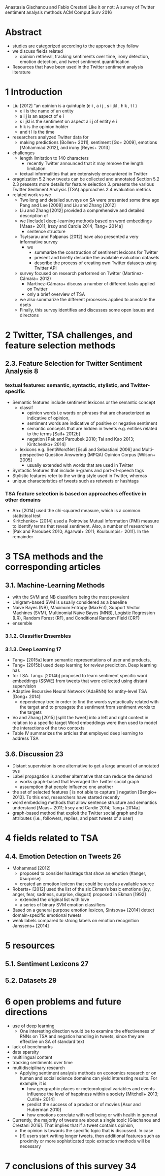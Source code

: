 Anastasia Giachanou and Fabio Crestani
Like it or not: A survey of Twitter sentiment analysis methods
ACM Comput Surv 2016

# Abstract

* studies are categorized according to the approach they follow
* we discuss fields related
  * opinion retrieval, tracking sentiments over time, irony detection,
    emotion detection, and tweet sentiment quantification
* Resources that have been used in the Twitter sentiment analysis literature

# 1 Introduction

* Liu [2012] “an opinion is a quintuple (e i , a i j , s i jkl , h k , t l )
  * e i is the name of an entity
  * a i j is an aspect of e i
  * s i jkl is the sentiment on aspect a i j of entity e i
  * h k is the opinion holder
  * and t l is the time
* researchers analyzed Twitter data for
  * making predictions [Bollen+ 2011], sentiment [Go+ 2009],
    emotions [Mohammad 2012], and irony [Reyes+ 2013]
* challenges
  * length limitation to 140 characters
    * recently Twitter announced that it may remove the length limitation
  * textual informalities that are extensively encountered in Twitter
* oragnization
  5.2 how tweets can be collected and annotated Section 5.2
  2.3 presents more details for feature selection
  3. presents the various Twitter Sentiment Analysis (TSA) approaches
  2.4 evaluation metrics
* related work vs we
  * Two long and detailed surveys on SA were presented some time ago
    Pang and Lee [2008] and Liu and Zhang [2012]
  * Liu and Zhang [2012] provided a comprehensive and detailed description of
  * we [include] deep-learning methods based on word embeddings
    [Maas+ 2011; Irsoy and Cardie 2014; Tang+ 2014a]
    * sentence structure
  * Tsytsarau and Palpanas [2012] have also presented a very informative survey
    * we
      * summarize the construction of sentiment lexicons for Twitter
      * present and briefly describe the available evaluation datasets
      * describe the process of creating own Twitter datasets using Twitter API
  * survey focused on research performed on Twitter (Martı́nez-Cámara+ 2012)
    * Martı́nez-Cámara+ discuss a number of different tasks applied on Twitter
    * only a brief overview of TSA
  * we also summarize the different processes applied to annotate the dsets
  * Finally, this survey identifies and discusses some open issues and directons

# 2 Twitter, TSA challenges, and feature selection methods

## 2.3. Feature Selection for Twitter Sentiment Analysis 8

### textual features: semantic, syntactic, stylistic, and Twitter-specific

* Semantic features include sentiment lexicons or the semantic concept
  * classif
    * opinion words i.e
       words or phrases that are characterized as indicative of opinion,
    * sentiment words are indicative of positive or negative sentiment
    * semantic concepts that are hidden in tweets
      e.g. entities related to the terms [Saif+ 2012b]
    * negation [Pak and Paroubek 2010; Tai and Kao 2013; Kiritchenko+ 2014]
  * lexicons e.g. SentiWordNet [Esuli and Sebastiani 2006] and
    Multi-perspective Question Answering (MPQA) Opinion Corpus [Wilson+ 2005]
    * usually extended with words that are used in Twitter
* Syntactic features that include n-grams and part-of-speech tags
* Stylistic features refer to the writing style used in Twitter, whereas
* unique characteristics of tweets such as retweets or hashtags

### TSA feature selection is based on approaches  effective in other domains
  * An+ [2014] used the chi-squared measure, which is a common statistical test
  * Kiritchenko+ [2014] used a Pointwise Mutual Information (PMI) measure
    to identify terms that reveal sentiment. Also, a number of researchers
  * [Pak and Paroubek 2010; Agarwal+ 2011; Kouloumpis+ 2011]. In the remainder

# 3 TSA methods and the corresponding articles

## 3.1. Machine-Learning Methods

* with the SVM and NB classifiers being the most prevalent
* Unigram-based SVM is usually considered as a baseline
* Naı̈ve Bayes (NB), Maximum Entropy (MaxEnt), Support Vector Machines (SVM),
  Multinomial Naı̈ve Bayes (MNB), Logistic Regression (LR), Random Forest (RF),
  and Conditional Random Field (CRF)
* ensemble

### 3.1.2. Classifier Ensembles

### 3.1.3. Deep Learning 17

* Tang+ [2015a] learn semantic representations of user and products,
* Tang+ [2015b] used deep learning for review prediction.  Deep learning has
* for TSA. Tang+ [2014b] proposed to learn sentiment specific word embeddings
  (SSWE) from tweets that were collected using distant supervision
* Adaptive Recursive Neural Network (AdaRNN) for entity-level TSA [Dong+ 2014]
  * dependency tree in order to
    find the words syntactically related with the target and to
    propagate the sentiment from sentiment words to the targets
* Vo and Zhang [2015] [split the tweet] into a left and right context
  in relation to a specific target
  Word embeddings were then used to model the interactions of the two contexts
* Table IV summarizes the articles that employed deep learning to address TSA

## 3.6. Discussion 23

* Distant supervision is one alternative to get a large amount of annotated tws
* Label propagation is another alternative that can reduce the demand
  * works graph-based that leveraged the Twitter social graph
  * assumption that people influence one another
* the set of selected features [ is not able to capture ] negation
  [Bengio+ 2013].  To this end, researchers have started recently
* word embedding methods that allow sentence structure and semantics understand
  [Maas+ 2011; Irsoy and Cardie 2014; Tang+ 2014a]
* graph-based method that exploit the Twitter social graph
  and its attributes (i.e., followers, replies, and past tweets of a user)

# 4 fields related to TSA

## 4.4. Emotion Detection on Tweets 26

* Mohammad [2012]
  * proposed to consider hashtags that show an emotion (#anger, #surprise)
  * created an emotion lexicon that could be used as available source
* Roberts+ [2012] used the list of the six Ekman’s basic emotions
  (joy, anger, fear, sadness, surprise, disgust) proposed in Ekman [1992]
  * extended the original list with love
  * a series of binary SVM emotion classifiers
* Based on a general purpose emotion lexicon,
  Sintsova+ [2014] detect domain-specific emotional tweets
* weak labels compared to strong labels on emotion recognition Janssens+ [2014]

# 5 resources

## 5.1. Sentiment Lexicons 27

## 5.2. Datasets 29

# 6 open problems and future directions

* use of deep learning
  * One interesting direction would be to examine the effectiveness of
    RNNs on TSA and negation handling in tweets, since
    they are effective on SA of standard text
* lack of benchmarks
* data sparsity
* multilingual content
* tracking sentiments over time
* multidisciplinary research
  * Applying sentiment analysis methods on economics research or on human and
    social science domains can yield interesting results. For example, it is
    * how geographic places or meteorological variables and events influence
      the level of happiness within a society [Mitchell+ 2013; Curini+ 2014]
    * predict the success of a product or of movies [Asur and Huberman 2010]
    * how emotions correlate with well being or with health in general
* Currently, the majority of tweets are about a single topic
  [Giachanou and Crestani 2016]. That implies that if a tweet contains opinion,
  * the opinion is towards the specific topic that is discussed.  In case
  * [if] users start writing longer tweets, then additional features such as
    proximity or more sophisticated topic extraction methods will be necessary

# 7 conclusions of this survey 34
